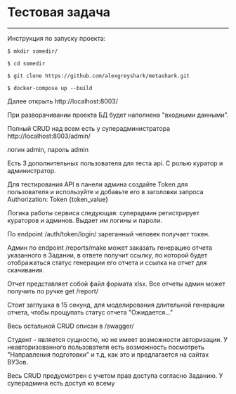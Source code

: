 # Тестовая задача

--------------------------------------

Инструкция по запуску проекта:

    $ mkdir somedir/

    $ cd somedir

    $ git clone https://github.com/alexgreyshark/metashark.git

    $ docker-compose up --build

Далее открыть http://localhost:8003/

При разворачивании проекта БД будет наполнена "входными данными". 

Полный CRUD над всем есть у суперадминистратора http://localhost:8003/admin/

логин admin, пароль admin

Есть 3 дополнительных пользователя для теста api. С ролью куратор и администратор. 

Для тестирования API в панели админа создайте Token для пользователя и используйте и добавьте его
в заголовки запроса Authorization: Token {token_value}

Логика работы сервиса следующая: суперадмин регистрирует кураторов и админов. Выдает им логины и пароли.

По endpoint /auth/token/login/ зареганный человек получает токен.

Админ по endpoint /reports/make может заказать генерацию отчета указанного в Задании, в ответе получит ссылку, 
по которой будет отображаться статус генерации его отчета и ссылка на отчет для скачивания. 

Отчет представляет собой файл формата xlsx. Все отчеты админ может получить по ручке get /report/

Стоит заглушка в 15 секунд, для моделирования длительной генерации отчета, чтобы прощупать статус отчета
"Ожидается..."

Весь остальной CRUD описан в /swagger/

Студент - является сущностю, но не имеет возможности авторизации. У неавторизованного пользователя
есть возможность посмотреть "Направления подготовки" и т.д, как это и предлагается на сайтах ВУЗов.

Весь CRUD предусмотрен с учетом прав доступа согласно Заданию. У суперадмина есть доступ ко всему

